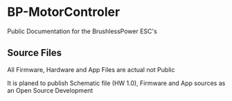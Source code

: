 # BP-MotorControler
Public Documentation for the BrushlessPower ESC's

## Source Files

All Firmware, Hardware and App Files are actual not Public

It is planed to publish Schematic file (HW 1.0), Firmware and App sources as an Open Source Development



